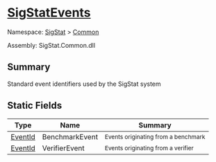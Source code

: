 # [SigStatEvents](./SigStatEvents.md)

Namespace: [SigStat]() > [Common](./README.md)

Assembly: SigStat.Common.dll

## Summary
Standard event identifiers used by the SigStat system

## Static Fields

| Type | Name | Summary | 
| --- | --- | --- | 
| [EventId](https://docs.microsoft.com/en-us/dotnet/api/Microsoft.Extensions.Logging.EventId) | BenchmarkEvent | <sub>Events originating from a benchmark</sub> | 
| [EventId](https://docs.microsoft.com/en-us/dotnet/api/Microsoft.Extensions.Logging.EventId) | VerifierEvent | <sub>Events originating from a verifier</sub> | 



